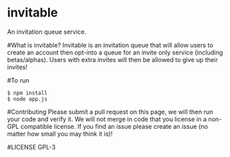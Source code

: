 invitable
=========
An invitation queue service.

#What is invitable?
Invitable is an invitation queue that will allow users to create an account then opt-into a queue for an invite only service (including betas/alphas).
Users with extra invites will then be allowed to give up their invites!  

#To run
```
$ npm install
$ node app.js
```

#Contributing
Please submit a pull request on this page, we will then run your code and verify it.  We will not merge in code that you license in a non-GPL compatible license.
If you find an issue please create an issue (no matter how small you may think it is)!  

#LICENSE
GPL-3
